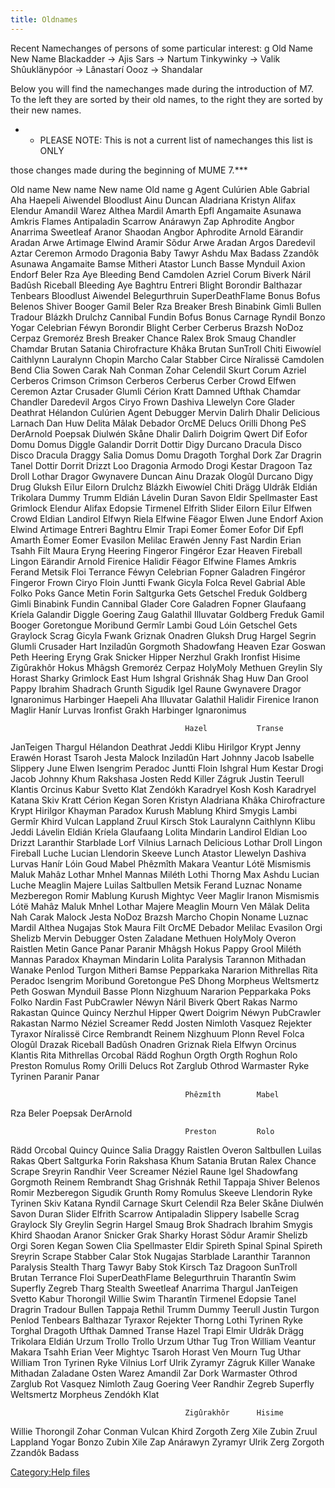 ```yaml
---
title: Oldnames
---
```


Recent Namechanges of persons of some particular interest: <nowiki>g Old
Name New Name Blackadder -\> Ajis Sars -\> Nartum Tinkywinky -\> Valik
Shûuklänypóor -\> Lânastarí Oooz -\> Shandalar

</pre>

Below you will find the namechanges made during the introduction of M7.
To the left they are sorted by their old names, to the right they are
sorted by their new names.

- - PLEASE NOTE: This is not a current list of namechanges this list is
    ONLY

those changes made during the beginning of MUME 7.\*\*\*

Old name New name New name Old name <nowiki>g Agent Culúrien Able
Gabrial Aha Haepeli Aiwendel Bloodlust Ainu Duncan Aladriana Kristyn
Alifax Elendur Amandil Warez Althea Mardil Amarth Epfl Angamaite Asunawa
Amkris Flames Antipaladin Scarrow Anárawyn Zap Aphrodite Angbor Anarrima
Sweetleaf Aranor Shaodan Angbor Aphrodite Arnold Eärandir Aradan Arwe
Artimage Elwind Aramir Sõdur Arwe Aradan Argos Daredevil Aztar Ceremon
Armodo Dragonia Baby Tawyr Ashdu Max Badass Zzandôk Asunawa Angamaite
Bamse Mitheri Atastor Lunch Basse Mynduil Axion Endorf Beler Rza Aye
Bleeding Bend Camdolen Azriel Corum Biverk Náril Badûsh Riceball
Bleeding Aye Baghtru Entreri Blight Borondir Balthazar Tenbears
Bloodlust Aiwendel Belegurthruin SuperDeathFlame Bonus Bofus Belenos
Shiver Booger Gamil Beler Rza Breaker Bresh Binabink Gimli Bullen
Tradour Blázkh Drulchz Cannibal Fundin Bofus Bonus Carnage Ryndil Bonzo
Yogar Celebrian Féwyn Borondir Blight Cerber Cerberus Brazsh NoDoz
Cerpaz Gremoréz Bresh Breaker Chance Ralex Brok Smaug Chandler Chamdar
Brutan Satania Chirofracture Khâka Brutan SunTroll Chiti Eiwowíel
Caithlynn Lauralynn Chopin Marcho Calar Stabber Circe Níralissë Camdolen
Bend Clia Sowen Carak Nah Conman Zohar Celendil Skurt Corum Azriel
Cerberos Crimson Crimson Cerberos Cerberus Cerber Crowd Elfwen Ceremon
Aztar Crusader Glumli Cérion Kratt Damned Ufthak Chamdar Chandler
Daredevil Argos Ciryo Frown Dashiva Llewelyn Core Glader Deathrat
Hélandon Culúrien Agent Debugger Mervin Dalirh Dhalir Delicious Larnach
Dan Huw Delita Mâlak Debador OrcME Delucs Orilli Dhong PeS DerArnold
Poepsak Diulwén Skåne Dhalir Dalirh Doigrim Qwert Dif Eofor Domu Domus
Diggle Galandir Dorrit Dottir Digy Durcano Dracula Disco Disco Dracula
Draggy Salia Domus Domu Dragoth Torghal Dork Zar Dragrin Tanel Dottir
Dorrit Drizzt Loo Dragonia Armodo Drogi Kestar Dragoon Taz Droll Lothar
Dragor Gwynavere Duncan Ainu Drazak Ologûl Durcano Digy Drug Gluksh
Eïlur Eilorn Drulchz Blázkh Eiwowíel Chiti Drägg Uldrâk Eldián Trikolara
Dummy Trumm Eldián Lávelin Duran Savon Eldir Spellmaster East Grimlock
Elendur Alifax Edopsie Tirmenel Elfrith Slider Eilorn Eïlur Elfwen Crowd
Eldian Landirol Elfwyn Riela Elfwine Fëagor Elwen June Endorf Axion
Elwind Artimage Entreri Baghtru Elmir Trapi Eomer Èomer Eofor Dif Epfl
Amarth Èomer Eomer Evasilon Melilac Erawén Jenny Fast Nardin Erian Tsahh
Filt Maura Eryng Heering Fingeror Fingéror Ezar Heaven Fireball Lingon
Eärandir Arnold Firenice Halidir Fëagor Elfwine Flames Amkris Ferand
Metsik Floi Terrance Féwyn Celebrian Fopner Galadren Fingéror Fingeror
Frown Ciryo Floin Juntti Fwank Gicyla Folca Revel Gabrial Able Folko
Poks Gance Metin Forin Saltgurka Gets Getschel Freduk Goldberg Gimli
Binabink Fundin Cannibal Glader Core Galadren Fopner Glaufaang Kríela
Galandir Diggle Goering Zaug Galathil Illuvatar Goldberg Freduk Gamil
Booger Goretongue Moribund Germîr Lambi Goud Lóin Getschel Gets Graylock
Scrag Gicyla Fwank Griznak Onadren Gluksh Drug Hargel Segrin Glumli
Crusader Hart Inziladûn Gorgmoth Shadowfang Heaven Ezar Goswan Peth
Heering Eryng Grak Snicker Hipper Nerzhul Grakh Ironfist Hisime
Zigûrakhôr Hokus Mhâgsh Gremoréz Cerpaz HolyMoly Methuen Greylin Sly
Horast Sharky Grimlock East Hum Ishgral Grishnák Shag Huw Dan Grool
Pappy Ibrahim Shadrach Grunth Sigudik Igel Raune Gwynavere Dragor
Ignaronimus Harbinger Haepeli Aha Illuvatar Galathil Halidir Firenice
Iranon Maglir Hanír Lurvas Ironfist Grakh Harbinger Ignaronimus

`                                       Hazel           Transe`

JanTeigen Thargul Hélandon Deathrat Jeddi Klibu Hirilgor Krypt Jenny
Erawén Horast Tsaroh Jesta Malock Inziladûn Hart Johnny Jacob Isabelle
Slippery June Elwen Isengrim Peradoc Juntti Floin Ishgral Hum Kestar
Drogi Jacob Johnny Khum Rakshasa Josten Redd Killer Zágruk Justin
Teerull Klantis Orcinus Kabur Svetto Klat Zendókh Karadryel Kosh Kosh
Karadryel Katana Skiv Kratt Cérion Kegan Soren Kristyn Aladriana Khâka
Chirofracture Krypt Hirilgor Khayman Paradox Kurush Mablung Khird Smygis
Lambi Germîr Khird Vulcan Lappland Zruul Kirsch Stok Lauralynn Caithlynn
Klibu Jeddi Lávelin Eldián Kríela Glaufaang Lolita Mindarin Landirol
Eldian Loo Drizzt Laranthir Starblade Lorf Vilnius Larnach Delicious
Lothar Droll Lingon Fireball Luche Lucian Llendorin Skeeve Lunch Atastor
Llewelyn Dashiva Lurvas Hanír Lóin Goud Mabel Phêzmîth Makara Veantur
Lótë Mismismis Maluk Mahâz Lothar Mnhel Mannas Miléth Lothi Thorng Max
Ashdu Lucian Luche Meaglin Majere Luilas Saltbullen Metsik Ferand Luznac
Noname Mezberegon Romir Mablung Kurush Mightyc Veer Maglir Iranon
Mismismis Lótë Mahâz Maluk Mnhel Lothar Majere Meaglin Mourn Ven Mâlak
Delita Nah Carak Malock Jesta NoDoz Brazsh Marcho Chopin Noname Luznac
Mardil Althea Nugajas Stok Maura Filt OrcME Debador Melilac Evasilon
Orgi Shelizb Mervin Debugger Osten Zaladane Methuen HolyMoly Overon
Raistlen Metin Gance Panar Paranir Mhâgsh Hokus Pappy Grool Miléth
Mannas Paradox Khayman Mindarin Lolita Paralysis Tarannon Mithadan
Wanake Penlod Turgon Mitheri Bamse Pepparkaka Nararion Mithrellas Rita
Peradoc Isengrim Moribund Goretongue PeS Dhong Morpheus Weltsmertz Peth
Goswan Mynduil Basse Plonn Nizghuum Nararion Pepparkaka Poks Folko
Nardin Fast PubCrawler Néwyn Náril Biverk Qbert Rakas Narmo Rakastan
Quince Quincy Nerzhul Hipper Qwert Doigrim Néwyn PubCrawler Rakastan
Narmo Néziel Screamer Redd Josten Nimloth Vasquez Rejekter Tyraxor
Níralissë Circe Rembrandt Reinem Nizghuum Plonn Revel Folca Ologûl
Drazak Riceball Badûsh Onadren Griznak Riela Elfwyn Orcinus Klantis Rita
Mithrellas Orcobal Rädd Roghun Orgth Orgth Roghun Rolo Preston Romulus
Romy Orilli Delucs Rot Zarglub Othrod Warmaster Ryke Tyrinen Paranir
Panar

`                                       Phêzmîth        Mabel`

Rza Beler Poepsak DerArnold

`                                       Preston         Rolo`

Rädd Orcobal Quincy Quince Salia Draggy Raistlen Overon Saltbullen
Luilas Rakas Qbert Saltgurka Forin Rakshasa Khum Satania Brutan Ralex
Chance Scrape Sreyrin Randhir Veer Screamer Néziel Raune Igel Shadowfang
Gorgmoth Reinem Rembrandt Shag Grishnák Rethil Tappaja Shiver Belenos
Romir Mezberegon Sigudik Grunth Romy Romulus Skeeve Llendorin Ryke
Tyrinen Skiv Katana Ryndil Carnage Skurt Celendil Rza Beler Skåne
Diulwén Savon Duran Slider Elfrith Scarrow Antipaladin Slippery Isabelle
Scrag Graylock Sly Greylin Segrin Hargel Smaug Brok Shadrach Ibrahim
Smygis Khird Shaodan Aranor Snicker Grak Sharky Horast Sõdur Aramir
Shelizb Orgi Soren Kegan Sowen Clia Spellmaster Eldir Spireth Spinal
Spinal Spireth Sreyrin Scrape Stabber Calar Stok Nugajas Starblade
Laranthir Tarannon Paralysis Stealth Tharg Tawyr Baby Stok Kirsch Taz
Dragoon SunTroll Brutan Terrance Floi SuperDeathFlame Belegurthruin
Tharantîn Swim Superfly Zegreb Tharg Stealth Sweetleaf Anarrima Thargul
JanTeigen Svetto Kabur Thorongil Willie Swim Tharantîn Tirmenel Edopsie
Tanel Dragrin Tradour Bullen Tappaja Rethil Trumm Dummy Teerull Justin
Turgon Penlod Tenbears Balthazar Tyraxor Rejekter Thorng Lothi Tyrinen
Ryke Torghal Dragoth Ufthak Damned Transe Hazel Trapi Elmir Uldrâk Drägg
Trikolara Eldián Urzum Trollo Trollo Urzum Uthar Tug Tron William
Veantur Makara Tsahh Erian Veer Mightyc Tsaroh Horast Ven Mourn Tug
Uthar William Tron Tyrinen Ryke Vilnius Lorf Ulrik Zyramyr Zágruk Killer
Wanake Mithadan Zaladane Osten Warez Amandil Zar Dork Warmaster Othrod
Zarglub Rot Vasquez Nimloth Zaug Goering Veer Randhir Zegreb Superfly
Weltsmertz Morpheus Zendókh Klat

`                                       Zigûrakhôr      Hisime`

Willie Thorongil Zohar Conman Vulcan Khird Zorgoth Zerg Xile Zubin Zruul
Lappland Yogar Bonzo Zubin Xile Zap Anárawyn Zyramyr Ulrik Zerg Zorgoth
Zzandôk Badass

</pre>

[Category:Help files](Category:Help_files "wikilink")